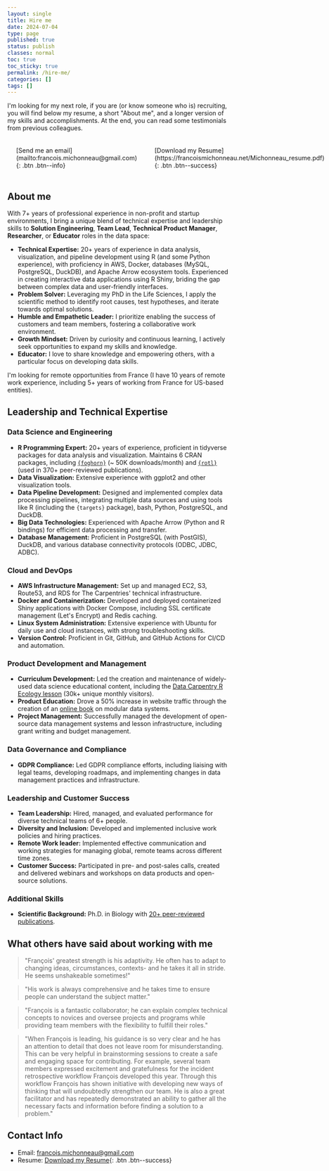 ```yaml
---
layout: single
title: Hire me
date: 2024-07-04
type: page
published: true
status: publish
classes: normal
toc: true
toc_sticky: true
permalink: /hire-me/
categories: []
tags: []
---
```



I'm looking for my next role, if you are (or know someone who is) recruiting,
you will find below my resume, a short "About me", and a longer version of my
skills and accomplishments. At the end, you can read some testimonials from
previous colleagues.

<div style="display: flex; width: 100%">
<div style = "flex: 1; padding: 20px; display: flex; justify-content: center; align-items: center;">
[Send me an email](mailto:francois.michonneau@gmail.com){: .btn .btn--info}
</div>
<div style="flex: 2; padding: 20px; display: flex; justify-content: center; align-items: center;">
[Download my Resume](https://francoismichonneau.net/Michonneau_resume.pdf){: .btn .btn--success}
</div>
</div>


## About me

With 7+ years of professional experience in non-profit and startup environments,
I bring a unique blend of technical expertise and leadership skills to **Solution
Engineering**, **Team Lead**, **Technical Product Manager**, **Researcher**, or
**Educator** roles in the data space:

* **Technical Expertise:** 20+ years of experience in data analysis,
  visualization, and pipeline development using R (and some Python experience),
  with proficiency in AWS, Docker, databases (MySQL, PostgreSQL, DuckDB), and
  Apache Arrow ecosystem tools. Experienced in creating interactive data
  applications using R Shiny, briding the gap between complex data and
  user-friendly interfaces.
* **Problem Solver:** Leveraging my PhD in the Life Sciences, I apply the
  scientific method to identify root causes, test hypotheses, and iterate
  towards optimal solutions.
* **Humble and Empathetic Leader:** I prioritize enabling the success of
  customers and team members, fostering a collaborative work environment.
* **Growth Mindset:** Driven by curiosity and continuous learning, I actively
  seek opportunities to expand my skills and knowledge.
* **Educator:** I love to share knowledge and empowering others, with a
  particular focus on developing data skills.

I'm looking for remote opportunities from France (I have 10 years of remote work
experience, including 5+ years of working from France for US-based entities).


## Leadership and Technical Expertise

### Data Science and Engineering

* **R Programming Expert:** 20+ years of experience, proficient in tidyverse
  packages for data analysis and visualization. Maintains 6 CRAN packages,
  including [`{foghorn}`](https://fmichonneau.github.io/foghorn) (~ 50K
  downloads/month) and [`{rotl}`](https://docs.ropensci.org/rotl) (used in 370+
  peer-reviewed publications).
* **Data Visualization:** Extensive experience with ggplot2 and other
  visualization tools.
* **Data Pipeline Development:** Designed and implemented complex data
  processing pipelines, integrating multiple data sources and using tools like R
  (including the `{targets}` package), bash, Python, PostgreSQL, and DuckDB.
* **Big Data Technologies:** Experienced with Apache Arrow (Python and R
  bindings) for efficient data processing and transfer.
* **Database Management:** Proficient in PostgreSQL (with PostGIS), DuckDB, and
  various database connectivity protocols (ODBC, JDBC, ADBC).

### Cloud and DevOps

* **AWS Infrastructure Management:** Set up and managed EC2, S3, Route53, and
  RDS for The Carpentries' technical infrastructure.
* **Docker and Containerization:** Developed and deployed containerized Shiny
  applications with Docker Compose, including SSL certificate management (Let's
  Encrypt) and Redis caching.
* **Linux System Administration:** Extensive experience with Ubuntu for daily
  use and cloud instances, with strong troubleshooting skills.
* **Version Control:** Proficient in Git, GitHub, and GitHub Actions for CI/CD
  and automation.


### Product Development and Management

* **Curriculum Development:** Led the creation and maintenance of widely-used
  data science educational content, including the [Data Carpentry R Ecology
  lesson](https://datacarpentry.org/R-ecology-lesson) (30k+ unique monthly visitors).
* **Product Education:** Drove a 50% increase in website traffic through the
  creation of an [online book](https://voltrondata.com/codex) on modular data
  systems.
* **Project Management:** Successfully managed the development of open-source
  data management systems and lesson infrastructure, including grant writing and
  budget management.
  
### Data Governance and Compliance

* **GDPR Compliance:** Led GDPR compliance efforts, including liaising with
  legal teams, developing roadmaps, and implementing changes in data management
  practices and infrastructure.

### Leadership and Customer Success

* **Team Leadership:** Hired, managed, and evaluated performance for diverse
  technical teams of 6+ people.
* **Diversity and Inclusion:** Developed and implemented inclusive work policies
  and hiring practices.
* **Remote Work leader:** Implemented effective communication and working
  strategies for managing global, remote teams across different time zones.
* **Customer Success:** Participated in pre- and post-sales calls, created and
  delivered webinars and workshops on data products and open-source solutions.

### Additional Skills

* **Scientific Background:** Ph.D. in Biology with [20+ peer-reviewed
  publications](https://scholar.google.com/citations?view_op=list_works&hl=en&hl=en&user=6wJ8BtAAAAAJ).


## What others have said about working with me

> "François' greatest strength is his adaptivity. He often has to adapt to
  changing ideas, circumstances, contexts- and he takes it all in stride. He
  seems unshakeable sometimes!"

> "His work is always comprehensive and he takes time to ensure people can
  understand the subject matter."

> "François is a fantastic collaborator; he can explain complex technical
  concepts to novices and oversee projects and programs while providing team
  members with the flexibility to fulfill their roles."

> "When François is leading, his guidance is so very clear and he has an
  attention to detail that does not leave room for misunderstanding. This can be
  very helpful in brainstorming sessions to create a safe and engaging space for
  contributing. For example, several team members expressed excitement and
  gratefulness for the incident retrospective workflow François developed this
  year. Through this workflow François has shown initiative with developing new
  ways of thinking that will undoubtedly strengthen our team. He is also a great
  facilitator and has repeatedly demonstrated an ability to gather all the
  necessary facts and information before finding a solution to a problem."

## Contact Info

* Email: [francois.michonneau@gmail.com](mailto:francois.michonneau@gmail.com)
* Resume: [Download my Resume](https://francoismichonneau.net/Michonneau_resume.pdf){: .btn .btn--success}